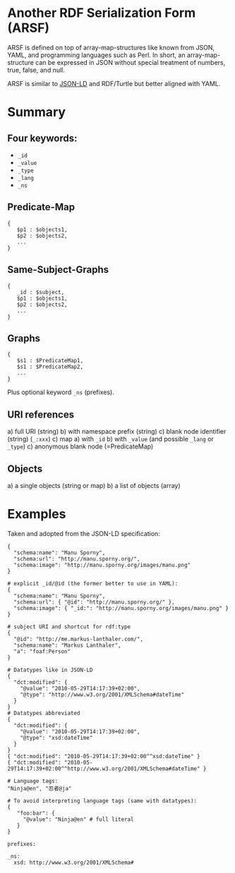 # Another RDF Serialization Form (ARSF)

ARSF is defined on top of array-map-structures like known from JSON, YAML, and programming languages such as Perl. In short, an array-map-structure can be expressed in JSON without special treatment of numbers, true, false, and null.

ARSF is similar to [JSON-LD](http://json-ld.org/) and RDF/Turtle but better aligned with YAML.

# Summary

## Four keywords:

* `_id`
* `_value`
* `_type`
* `_lang`
* `_ns`

## Predicate-Map

```
{
   $p1 : $objects1,
   $p2 : $objects2,
   ...
}
```

## Same-Subject-Graphs


```
{
   _id : $subject,
   $p1 : $objects1,
   $p2 : $objects2,
   ...
}
```

## Graphs

```
{
   $s1 : $PredicateMap1,
   $s1 : $PredicateMap2,
   ...
}
```

Plus optional keyword `_ns` (prefixes).

## URI references

a) full URI (string)
b) with namespace prefix (string)
c) blank node identifier (string) (`_:xxx`)
c) map 
    a) with `_id`
    b) with `_value` (and possible `_lang` or `_type`)
    c) anonymous blank node (=PredicateMap)

## Objects

a) a single objects (string or map)
b) a list of objects (array)

# Examples

Taken and adopted from the JSON-LD specification:

```
{
  "schema:name": "Manu Sporny",
  "schema:url": "http://manu.sporny.org/",
  "schema:image": "http://manu.sporny.org/images/manu.png"
}

# explicit _id/@id (the former better to use in YAML):
{
  "schema:name": "Manu Sporny",
  "schema:url": { "@id": "http://manu.sporny.org/" },
  "schema:image": { "_id:": "http://manu.sporny.org/images/manu.png" }
}

# subject URI and shortcut for rdf:type
{
  "@id": "http://me.markus-lanthaler.com/",
  "schema:name": "Markus Lanthaler",
  "a": "foaf:Person"
}

# Datatypes like in JSON-LD
{
  "dct:modified": {
    "@value": "2010-05-29T14:17:39+02:00",
    "@type": "http://www.w3.org/2001/XMLSchema#dateTime"
  }
}
# Datatypes abbreviated
{
  "dct:modified": {
    "@value": "2010-05-29T14:17:39+02:00",
    "@type": "xsd:dateTime"
  }
}
{ "dct:modified": "2010-05-29T14:17:39+02:00^^xsd:dateTime" }
{ "dct:modified": "2010-05-29T14:17:39+02:00^^http://www.w3.org/2001/XMLSchema#dateTime" }

# Language tags:
"Ninja@en", "忍者@ja"

# To avoid interpreting language tags (same with datatypes):
{
   "foo:bar": {
     "@value": "Ninja@en" # full literal
   }
}

prefixes:

_ns:
  xsd: http://www.w3.org/2001/XMLSchema#
```
